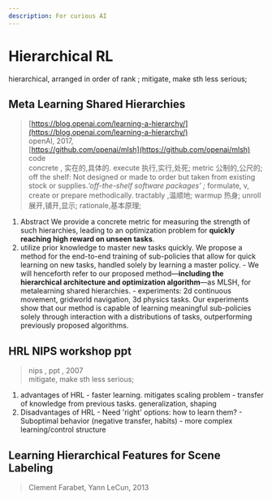 ```yaml
---
description: For curious AI
---
```


# Hierarchical RL

hierarchical, arranged in order of rank  ;   mitigate, make sth less serious;  

## Meta Learning Shared Hierarchies

> [https://blog.openai.com/learning-a-hierarchy/](https://blog.openai.com/learning-a-hierarchy/)  
> openAI, 2017,   
> [https://github.com/openai/mlsh](https://github.com/openai/mlsh)    code  
> concrete , 实在的,具体的.  execute 执行,实行,处死;   metric 公制的,公尺的;   off the shelf:  Not designed or made to order but taken from existing stock or supplies._‘off-the-shelf software packages’ ;_   formulate, v, create or prepare methodically.   tractably ,温顺地;    warmup 热身;     unroll 展开,铺开,显示;     rationale,基本原理;

1. Abstract We provide a concrete metric for measuring the strength of such hierarchies, leading to an optimization problem for **quickly reaching high reward on unseen tasks**.
2. utilize prior knowledge to master new tasks quickly. We propose a method for the end-to-end training of sub-policies that allow for quick learning on new tasks, handled solely by learning a master policy. - We will henceforth refer to our proposed method—**including the hierarchical architecture and optimization algorithm**—as MLSH, for metalearning shared hierarchies. - experiments: 2d continuous movement, gridworld navigation, 3d physics tasks. Our experiments show that our method is capable of learning meaningful sub-policies solely through interaction with a distributions of tasks, outperforming previously proposed algorithms.



## HRL NIPS workshop ppt

> nips , ppt , 2007  
> mitigate, make sth less serious;

1. advantages of HRL - faster learning. mitigates scaling problem - transfer of knowledge from previous tasks. generalization, shaping
2. Disadvantages of HRL - Need 'right' options: how to learn them? - Suboptimal behavior \(negative transfer, habits\) - more complex learning/control structure



## Learning Hierarchical Features for Scene Labeling

> Clement Farabet, Yann LeCun, 2013



